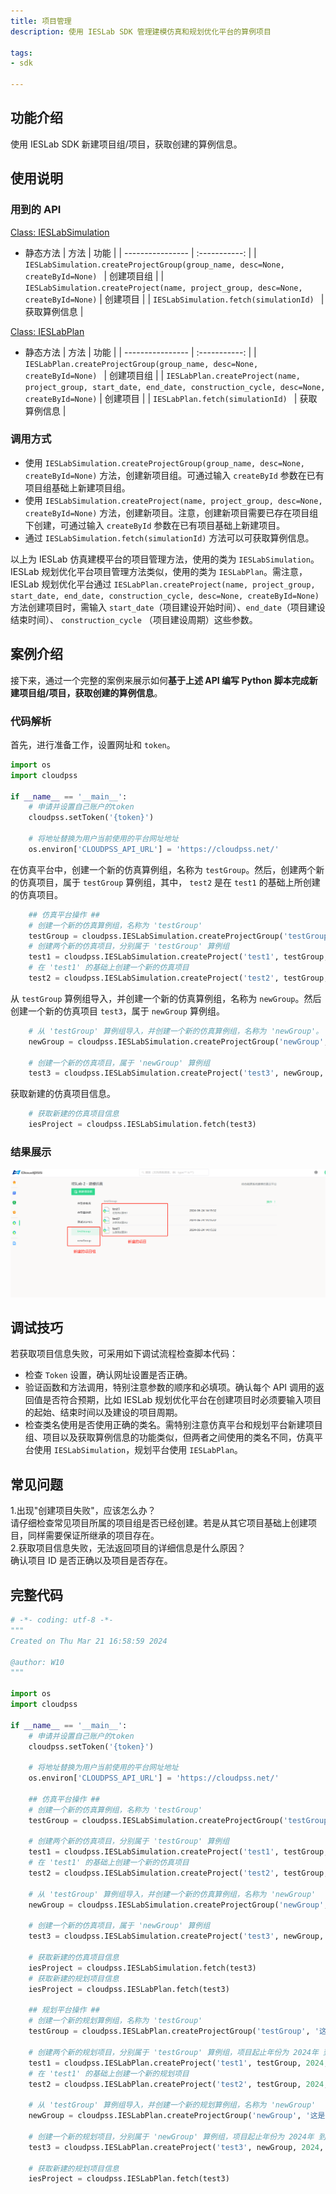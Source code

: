 ```yaml
---
title: 项目管理
description: 使用 IESLab SDK 管理建模仿真和规划优化平台的算例项目

tags:
- sdk

---
```


## 功能介绍
使用 IESLab SDK 新建项目组/项目，获取创建的算例信息。

## 使用说明

### 用到的 API

[Class: IESLabSimulation](../../../70-api/50-ieslab/index.md#class-ieslabsimulation) 
+ 静态方法
    | 方法     | 功能 | 
    | ---------------- | :-----------: | 
    | `IESLabSimulation.createProjectGroup(group_name, desc=None, createById=None) ` |   创建项目组    | 
    | `IESLabSimulation.createProject(name, project_group, desc=None, createById=None)`                |  创建项目  | 
    | `IESLabSimulation.fetch(simulationId) `                |       获取算例信息       |  
 
  
 
[Class: IESLabPlan](../../../70-api/50-ieslab/index.md#class-ieslabplan) 
+ 静态方法
    | 方法     | 功能 | 
    | ---------------- | :-----------: | 
    | `IESLabPlan.createProjectGroup(group_name, desc=None, createById=None) ` |   创建项目组    | 
    | `IESLabPlan.createProject(name, project_group, start_date, end_date, construction_cycle, desc=None, createById=None)`                |  创建项目  | 
    | `IESLabPlan.fetch(simulationId) `                |       获取算例信息       |    

### 调用方式
+ 使用 `IESLabSimulation.createProjectGroup(group_name, desc=None, createById=None)` 方法，创建新项目组。可通过输入 `createById` 参数在已有项目组基础上新建项目组。    
+ 使用 `IESLabSimulation.createProject(name, project_group, desc=None, createById=None)` 方法，创建新项目。注意，创建新项目需要已存在项目组下创建，可通过输入 `createById` 参数在已有项目基础上新建项目。
+ 通过 `IESLabSimulation.fetch(simulationId)` 方法可以可获取算例信息。

以上为 IESLab 仿真建模平台的项目管理方法，使用的类为 `IESLabSimulation`。IESLab 规划优化平台项目管理方法类似，使用的类为 `IESLabPlan`。需注意，IESLab 规划优化平台通过 `IESLabPlan.createProject(name, project_group, start_date, end_date, construction_cycle, desc=None, createById=None)` 方法创建项目时，需输入 `start_date`（项目建设开始时间）、`end_date`（项目建设结束时间）、 `construction_cycle` （项目建设周期）这些参数。
   
## 案例介绍
接下来，通过一个完整的案例来展示如何**基于上述 API 编写 Python 脚本完成新建项目组/项目，获取创建的算例信息**。

### 代码解析
首先，进行准备工作，设置网址和 `token`。
```python showLineNumbers
import os
import cloudpss

if __name__ == '__main__':
    # 申请并设置自己账户的token
    cloudpss.setToken('{token}')  

    # 将地址替换为用户当前使用的平台网址地址
    os.environ['CLOUDPSS_API_URL'] = 'https://cloudpss.net/'
```
在仿真平台中，创建一个新的仿真算例组，名称为 `testGroup`。然后，创建两个新的仿真项目，属于 `testGroup` 算例组，其中， `test2` 是在 `test1` 的基础上所创建的仿真项目。
```python showLineNumbers
    ## 仿真平台操作 ##
    # 创建一个新的仿真算例组，名称为 'testGroup'
    testGroup = cloudpss.IESLabSimulation.createProjectGroup('testGroup', '这是一个测试算例组')    
    # 创建两个新的仿真项目，分别属于 'testGroup' 算例组
    test1 = cloudpss.IESLabSimulation.createProject('test1', testGroup, '这是测试算例1')
    # 在 'test1' 的基础上创建一个新的仿真项目
    test2 = cloudpss.IESLabSimulation.createProject('test2', testGroup, '这是测试算例2',test1)
```
从 `testGroup` 算例组导入，并创建一个新的仿真算例组，名称为 `newGroup`。然后创建一个新的仿真项目 `test3`，属于 `newGroup` 算例组。
```python showLineNumbers
    # 从 'testGroup' 算例组导入，并创建一个新的仿真算例组，名称为 'newGroup'。
    newGroup = cloudpss.IESLabSimulation.createProjectGroup('newGroup', '这是一个新的测试算例组,从testGroup算例组导入', testGroup)
    
    # 创建一个新的仿真项目，属于 'newGroup' 算例组
    test3 = cloudpss.IESLabSimulation.createProject('test3', newGroup, '这是测试算例3')
```
获取新建的仿真项目信息。
```python showLineNumbers
    # 获取新建的仿真项目信息
    iesProject = cloudpss.IESLabSimulation.fetch(test3) 
``` 

### 结果展示
![新建项目组](createProject.png)

## 调试技巧
若获取项目信息失败，可采用如下调试流程检查脚本代码：
+ 检查 `Token` 设置，确认网址设置是否正确。
+ 验证函数和方法调用，特别注意参数的顺序和必填项。确认每个 API 调用的返回值是否符合预期，比如 IESLab 规划优化平台在创建项目时必须要输入项目的起始、结束时间以及建设的项目周期。
+ 检查类名使用是否使用正确的类名。需特别注意仿真平台和规划平台新建项目组、项目以及获取算例信息的功能类似，但两者之间使用的类名不同，仿真平台使用 `IESLabSimulation`，规划平台使用 `IESLabPlan`。

## 常见问题
1.出现"创建项目失败"，应该怎么办？  
请仔细检查常见项目所属的项目组是否已经创建。若是从其它项目基础上创建项目，同样需要保证所继承的项目存在。  
2.获取项目信息失败，无法返回项目的详细信息是什么原因？  
确认项目 ID 是否正确以及项目是否存在。  

## 完整代码

```python showLineNumbers
# -*- coding: utf-8 -*-
"""
Created on Thu Mar 21 16:58:59 2024

@author: W10
"""

import os
import cloudpss

if __name__ == '__main__':
    # 申请并设置自己账户的token
    cloudpss.setToken('{token}')  

    # 将地址替换为用户当前使用的平台网址地址
    os.environ['CLOUDPSS_API_URL'] = 'https://cloudpss.net/'

    ## 仿真平台操作 ##
    # 创建一个新的仿真算例组，名称为 'testGroup'
    testGroup = cloudpss.IESLabSimulation.createProjectGroup('testGroup', '这是一个测试算例组')
    
    # 创建两个新的仿真项目，分别属于 'testGroup' 算例组
    test1 = cloudpss.IESLabSimulation.createProject('test1', testGroup, '这是测试算例1')
    # 在 'test1' 的基础上创建一个新的仿真项目
    test2 = cloudpss.IESLabSimulation.createProject('test2', testGroup, '这是测试算例2',test1)
    
    # 从 'testGroup' 算例组导入，并创建一个新的仿真算例组，名称为 'newGroup'
    newGroup = cloudpss.IESLabSimulation.createProjectGroup('newGroup', '这是一个新的测试算例组,从testGroup算例组导入', testGroup)
    
    # 创建一个新的仿真项目，属于 'newGroup' 算例组
    test3 = cloudpss.IESLabSimulation.createProject('test3', newGroup, '这是测试算例3')

    # 获取新建的仿真项目信息
    iesProject = cloudpss.IESLabSimulation.fetch(test3) 
    # 获取新建的规划项目信息
    iesProject = cloudpss.IESLabPlan.fetch(test3)

    ## 规划平台操作 ##
    # 创建一个新的规划算例组，名称为 'testGroup'
    testGroup = cloudpss.IESLabPlan.createProjectGroup('testGroup', '这是一个测试算例组')
    
    # 创建两个新的规划项目，分别属于 'testGroup' 算例组，项目起止年份为 2024年 到 2044年，建设期为2年
    test1 = cloudpss.IESLabPlan.createProject('test1', testGroup, 2024, 2044, 2, '这是测试算例1')
    # 在 'test1' 的基础上创建一个新的规划项目
    test2 = cloudpss.IESLabPlan.createProject('test2', testGroup, 2024, 2044, 2, '这是测试算例2', test1)
    
    # 从 'testGroup' 算例组导入，并创建一个新的规划算例组，名称为 'newGroup'
    newGroup = cloudpss.IESLabPlan.createProjectGroup('newGroup', '这是一个新的测试算例组,从testGroup算例组导入', testGroup)
    
    # 创建一个新的规划项目，分别属于 'newGroup' 算例组，项目起止年份为 2024年 到 2044年，建设期为2年
    test3 = cloudpss.IESLabPlan.createProject('test3', newGroup, 2024, 2044, 2, '这是测试算例3')

    # 获取新建的规划项目信息
    iesProject = cloudpss.IESLabPlan.fetch(test3)
```
